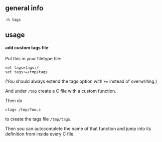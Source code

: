 ## general info

```
:h tags
```

## usage

#### add custom tags file

Put this in your filetype file:
```
set tags=tags;/
set tags+=/tmp/tags
```
(You should always extend the tags option with `+=` instead of overwriting.)

And under `/tmp` create a C file with a custom function.

Then do
```
ctags /tmp/foo.c
```
to create the tags file `/tmp/tags`.

Then you can autocomplete the name of that function and jump into its \
definition from inside every C file.
